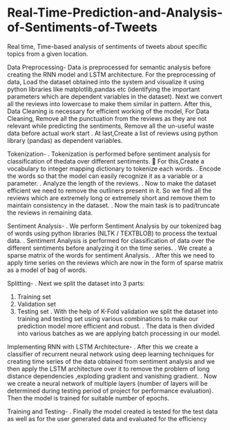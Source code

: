 # Real-Time-Prediction-and-Analysis-of-Sentiments-of-Tweets
Real time, Time-based analysis of sentiments of tweets about specific topics from a given location.

Data Preprocessing- Data is preprocessed for semantic analysis before creating the RNN model and
LSTM architecture. 
For the preprocessing of data, Load the dataset obtained into the system and visualize it using python libraries like matplotlib,pandas etc (identifying the
important parameters which are dependent variables in the dataset). 
Next we convert all the reviews into lowercase to make them similar in pattern. 
 After this, Data Cleaning is necessary for efficient working of the model, For
Data Cleaning, Remove all the punctuation from the reviews as they are not relevant while predicting the sentiments, Remove all the un-useful waste data
before actual work start . 
At last,Create a list of reviews using python library (pandas) as dependent
variables. 

Tokenization- 
. Tokenization is performed before sentiment analysis for classification of thedata over different sentiments.  For this,Create a vocabulary to integer mapping dictionary to tokenize each words. 
.  Encode the words so that the model can easily recognize it as a variable or a parameter. 
.  Analyze the length of the reviews. 
.  Now to make the dataset efficient we need to remove the outliners present in it. So we find all the reviews which are extremely long or extremely short and remove them to maintain consistency in the dataset.
.  Now the main task is to pad/truncate the reviews in remaining data.

Sentiment Analysis-
.  We perform Sentiment Analysis by our tokenized bag of words using python libraries (NLTK / TEXTBLOB) to process the textual data. 
.  Sentiment Analysis is performed for classification of data over the different sentiments before analyzing it on the time series. 
.  We create a sparse matrix of the words for sentiment Analysis. 
.  After this we need to apply time series on the reviews which are now in the form of sparse matrix as a model of bag of words.

Splitting- 
.  Next we split the dataset into 3 parts:
1. Training set
2. Validation set
3. Testing set
. With the help of K-Fold validation we split the dataset into training and testing set using various combinations to make our prediction model more efficient
and robust. 
.  The data is then divided into various batches as we are applying batch processing in our model.

Implementing RNN with LSTM Architecture- 
.  After this we create a classifier of recurrent neural network using deep learning techniques for creating time series of the data obtained from sentiment analysis
and we then apply the LSTM architecture over it to remove the problem of long distance dependencies ,exploding gradient and vanishing gradient.
.  Now we create a neural network of multiple layers (number of layers will be determined during testing period of project for performance evaluation). Then
the model is trained for suitable number of epochs. 

Training and Testing- 
.  Finally the model created is tested for the test data as well as for the user generated data and evaluated for the efficiency
